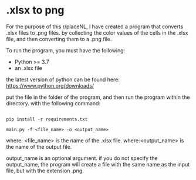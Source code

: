 # .xlsx to png

For the purpose of this r/placeNL, I have created a program that converts .xlsx files to .png files.
by collecting the color values of the cells in the .xlsx file, and then converting them to a .png file.

To run the program, you must have the following:

- Python >= 3.7
- an .xlsx file

the latest version of python can be found here: https://www.python.org/downloads/

put the file in the folder of the program, and then run the program within the directory. with the following command:

```shell

pip install -r requirements.txt

main.py -f <file_name> -o <output_name>
```

where: <file_name> is the name of the .xlsx file.
where:<output_name> is the name of the output file.

output_name is an optional argument. if you do not specify the output_name, the program will create a file with the same name as the input file, but with the extension .png.

